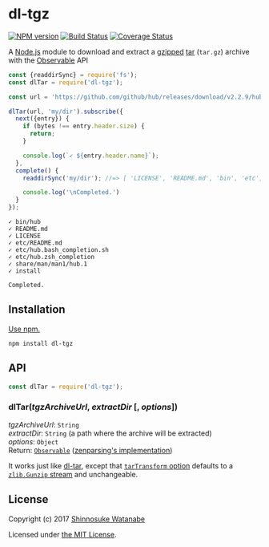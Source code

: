 # dl-tgz

[![NPM version](https://img.shields.io/npm/v/dl-tgz.svg)](https://www.npmjs.com/package/dl-tgz)
[![Build Status](https://travis-ci.org/shinnn/dl-tgz.svg?branch=master)](https://travis-ci.org/shinnn/dl-tgz)
[![Coverage Status](https://img.shields.io/coveralls/shinnn/dl-tgz.svg)](https://coveralls.io/github/shinnn/dl-tgz?branch=master)

A [Node.js](https://nodejs.org/) module to download and extract a [gzipped](https://tools.ietf.org/html/rfc1952) [tar](https://www.gnu.org/software/tar/) (`tar.gz`) archive with the [Observable](https://tc39.github.io/proposal-observable/) API

```javascript
const {readdirSync} = require('fs');
const dlTar = require('dl-tgz');

const url = 'https://github.com/github/hub/releases/download/v2.2.9/hub-darwin-amd64-2.2.9.tgz';

dlTar(url, 'my/dir').subscribe({
  next({entry}) {
    if (bytes !== entry.header.size) {
      return;
    }

    console.log(`✓ ${entry.header.name}`);
  },
  complete() {
    readdirSync('my/dir'); //=> [ 'LICENSE', 'README.md', 'bin', 'etc', ...]

    console.log('\nCompleted.')
  }
});
```

```
✓ bin/hub
✓ README.md
✓ LICENSE
✓ etc/README.md
✓ etc/hub.bash_completion.sh
✓ etc/hub.zsh_completion
✓ share/man/man1/hub.1
✓ install

Completed.
```

## Installation

[Use npm.](https://docs.npmjs.com/cli/install)

```
npm install dl-tgz
```

## API

```javascript
const dlTar = require('dl-tgz');
```

### dlTar(*tgzArchiveUrl*, *extractDir* [, *options*])

*tgzArchiveUrl*: `String`  
*extractDir*: `String` (a path where the archive will be extracted)  
*options*: `Object`  
Return: [`Observable`](https://github.com/tc39/proposal-observable#observable) ([zenparsing's implementation](https://github.com/zenparsing/zen-observable))

It works just like [dl-tar](https://github.com/shinnn/dl-tar), except that [`tarTransform` option](https://github.com/shinnn/dl-tar#tartransform) defaults to a [`zlib.Gunzip` stream](https://nodejs.org/api/zlib.html#zlib_class_zlib_gunzip) and unchangeable.

## License

Copyright (c) 2017 [Shinnosuke Watanabe](https://github.com/shinnn)

Licensed under [the MIT License](./LICENSE).
